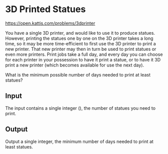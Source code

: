 # 3D Printed Statues

https://open.kattis.com/problems/3dprinter

You have a single 3D printer, and would like to use it to produce  statues. However, printing the statues one by one on the 3D printer takes a long time, so it may be more time-efficient to first use the 3D printer to print a new printer. That new printer may then in turn be used to print statues or even more printers. Print jobs take a full day, and every day you can choose for each printer in your possession to have it print a statue, or to have it 3D print a new printer (which becomes available for use the next day).

What is the minimum possible number of days needed to print at least  statues?

## Input
The input contains a single integer  (), the number of statues you need to print.

## Output
Output a single integer, the minimum number of days needed to print at least  statues.